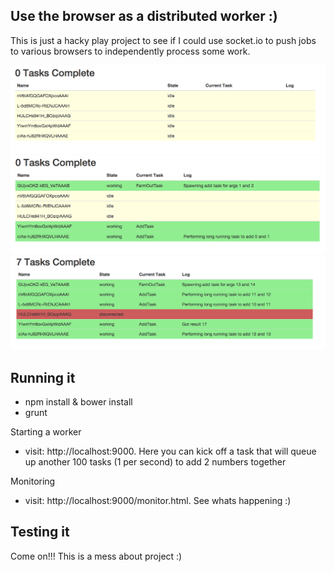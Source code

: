 Use the browser as a distributed worker :)
-------------------------------------------

This is just a hacky play project to see if I could use socket.io to push jobs to various browsers to independently process some work.

![idle](https://raw.githubusercontent.com/chrisjowen/distributed-browser-workers/master/src/example/img/idle.png)
![connecting](https://raw.githubusercontent.com/chrisjowen/distributed-browser-workers/master/src/example/img/connectedb.png)
![disconnected](https://raw.githubusercontent.com/chrisjowen/distributed-browser-workers/master/src/example/img/disconnected.png)



Running it
----------------------

- npm install & bower install
- grunt

Starting a worker
- visit: http://localhost:9000. Here you can kick off a task that will queue up another 100 tasks (1 per second) to add 2 numbers together

Monitoring
- visit: http://localhost:9000/monitor.html. See whats happening :)



Testing it
------------

Come on!!! This is a mess about project :)
